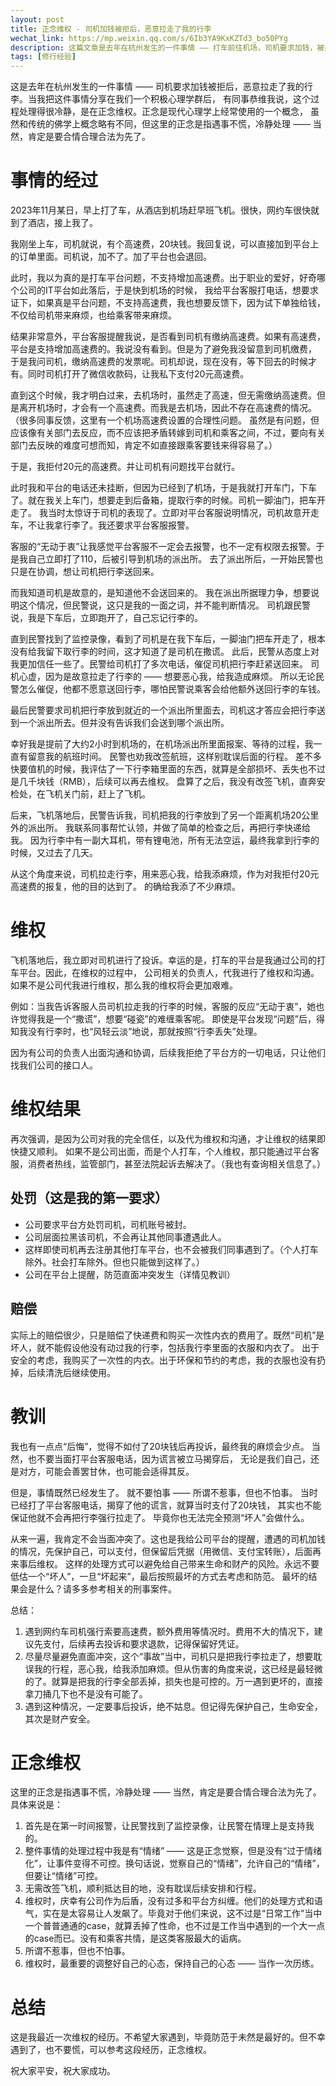 ```yaml
---
layout: post
title: 正念维权 - 司机加钱被拒后，恶意拉走了我的行李
wechat_link: https://mp.weixin.qq.com/s/6Ib3YA9KxKZTd3_bo50PYg
description: 这篇文章是去年在杭州发生的一件事情 —— 打车前往机场，司机要求加钱，被拒绝后司机故意拉走了行李。记录我是如何正念维权的，让司机得到了处罚的同时，也得到了必要的赔偿。学习正念，可以帮助我们更好地维权。
tags: [修行经验]
---
```


这是去年在杭州发生的一件事情 —— 司机要求加钱被拒后，恶意拉走了我的行李。当我把这件事情分享在我们一个积极心理学群后，
有同事恭维我说，这个过程处理得很冷静，是在正念维权。正念是现代心理学上经常使用的一个概念，
虽然和传统的佛学上概念略有不同，但这里的正念是指遇事不慌，冷静处理 —— 当然，肯定是要合情合理合法为先了。

# 事情的经过

2023年11月某日，早上打了车，从酒店到机场赶早班飞机。很快，网约车很快就到了酒店，接上我了。

我刚坐上车，司机就说，有个高速费，20块钱。我回复说，可以直接加到平台上的订单里面。司机说，加不了。加了平台也会退回。

此时，我以为真的是打车平台问题，不支持增加高速费。出于职业的爱好，好奇哪个公司的IT平台如此落后，于是快到机场的时候，
我给平台客服打电话，想要求证下，如果真是平台问题，不支持高速费，我也想要反馈下，因为试下单独给钱，不仅给司机带来麻烦，也给乘客带来麻烦。

结果非常意外，平台客服提醒我说，是否看到司机有缴纳高速费。如果有高速费，平台是支持增加高速费的。我说没有看到。但是为了避免我没留意到司机缴费，
于是我问司机，缴纳高速费的发票呢。司机却说，现在没有，等下回去的时候才有。同时司机打开了微信收款码，让我私下支付20元高速费。

直到这个时候，我才明白过来，去机场时，虽然走了高速，但无需缴纳高速费。但是离开机场时，才会有一个高速费。而我是去机场，因此不存在高速费的情况。
（很多同事反馈，这里有一个机场高速费设置的合理性问题。 虽然是有问题，但应该像有关部门去反应，而不应该把矛盾转嫁到司机和乘客之间，不过，要向有关部门去反映的难度可想而知，肯定不如直接跟乘客要钱来得容易了。）

于是，我拒付20元的高速费。并让司机有问题找平台就行。

此时我和平台的电话还未挂断，但因为已经到了机场，于是我就打开车门，下车了。就在我关上车门，想要走到后备箱，提取行李的时候。司机一脚油门，把车开走了。
我当时太惊讶于司机的表现了。立即对平台客服说明情况，司机故意开走车，不让我拿行李了。我还要求平台客服报警。

客服的“无动于衷”让我感觉平台客服不一定会去报警，也不一定有权限去报警。于是我自己立即打了110，后被引导到机场的派出所。
去了派出所后，一开始民警也只是在协调，想让司机把行李送回来。

而我知道司机是故意的，是知道他不会送回来的。
我在派出所据理力争，想要说明这个情况，但民警说，这只是我的一面之词，并不能判断情况。
司机跟民警说，我是下车后，立即跑开了，自己忘记行李的。

直到民警找到了监控录像，看到了司机是在我下车后，一脚油门把车开走了，根本没有给我留下取行李的时间，这才知道了是司机在撒谎。
此后，民警从态度上对我更加信任一些了。民警给司机打了多次电话，催促司机把行李赶紧送回来。
司机心虚，因为是故意拉走了行李的 —— 想要恶心我，给我造成麻烦。
所以无论民警怎么催促，他都不愿意送回行李，哪怕民警说乘客会给他额外送回行李的车钱。

最后民警要求司机把行李放到就近的一个派出所里面去，司机这才答应会把行李送到一个派出所去。但并没有告诉我们会送到哪个派出所。

幸好我是提前了大约2小时到机场的，在机场派出所里面报案、等待的过程，我一直有留意我的航班时间。
民警也劝我改签航班，这样别耽误后面的行程。
差不多快要值机的时候，我评估了一下行李箱里面的东西，就算是全部损坏、丢失也不过是几千块钱（RMB），后续可以再去维权。
盘算了之后，我没有改签飞机，直奔安检处，在飞机关门前，赶上了飞机。

后来，飞机落地后，民警告诉我，司机把我的行李放到了另一个距离机场20公里外的派出所。
我联系同事帮忙认领，并做了简单的检查之后，再把行李快递给我。
因为行李中有一副大耳机，带有锂电池，所有无法空运，最终我拿到行李的时候，又过去了几天。

从这个角度来说，司机拉走行李，用来恶心我，给我添麻烦，作为对我拒付20元高速费的报复，他的目的达到了。
的确给我添了不少麻烦。

# 维权

飞机落地后，我立即对司机进行了投诉。幸运的是，打车的平台是我通过公司的打车平台。因此，在维权的过程中，
公司相关的负责人，代我进行了维权和沟通。如果不是公司代我进行维权，那么我的维权将会更加艰难。

例如：当我告诉客服人员司机拉走我的行李的时候，客服的反应“无动于衷”，她也许觉得我是一个“撒谎”，想要“碰瓷”的难缠乘客呢。
即使是平台发现“问题”后，得知我没有行李时，也“风轻云淡”地说，那就按照“行李丢失”处理。

因为有公司的负责人出面沟通和协调，后续我拒绝了平台方的一切电话，只让他们找我们公司的接口人。

# 维权结果

再次强调，是因为公司对我的完全信任，以及代为维权和沟通，才让维权的结果即快捷又顺利。
如果不是公司出面，而是个人打车，个人维权，那只能通过平台客服，消费者热线，监管部门，甚至法院起诉去解决了。（我也有查询相关信息了。）

## 处罚（这是我的第一要求）
* 公司要求平台方处罚司机，司机账号被封。
* 公司层面拉黑该司机，不会再让其他同事遭遇此人。
* 这样即使司机再去注册其他打车平台，也不会被我们同事遇到了。（个人打车除外。社会打车除外。但也只能做到这样了。）
* 公司在平台上提醒，防范直面冲突发生（详情见教训）

## 赔偿

实际上的赔偿很少，只是赔偿了快递费和购买一次性内衣的费用了。既然“司机”是坏人，就不能假设他没有动过我的行李，包括我行李里面的衣服和内衣了。
出于安全的考虑，我购买了一次性的内衣。出于环保和节约的考虑，我的衣服也没有扔掉，后续清洗后继续使用。

# 教训

我也有一点点“后悔”，觉得不如付了20块钱后再投诉，最终我的麻烦会少点。
当然，也不要当面打平台客服电话，因为谎言被立马揭穿后，
无论是我们自己，还是对方，可能会善罢甘休，也可能会适得其反。

但是，事情既然已经发生了。
就不要怕事 —— 所谓不惹事，但也不怕事。
当时已经打了平台客服电话，揭穿了他的谎言，就算当时支付了20块钱，
其实也不能保证他就不会再把行李强行拉走了。
毕竟你也无法完全预测“坏人”会做什么。

从来一遍，我肯定不会当面冲突了。这也是我给公司平台的提醒，遭遇的司机加钱的情况，先保护自己，可以支付，但保留后凭据（用微信、支付宝转账），后面再来事后维权。
这样的处理方式可以避免给自己带来生命和财产的风险。永远不要低估一个“坏人”，一旦“坏起来”，最后按照最坏的方式去考虑和防范。
最坏的结果会是什么？请多多参考相关的刑事案件。

总结：

1. 遇到网约车司机强行索要高速费，额外费用等情况时。费用不大的情况下，建议先支付，后续再去投诉和要求退款，记得保留好凭证。
2. 尽量尽量避免直面冲突，这个“事故”当中，司机只是把我行李拉走了，想要耽误我的行程，恶心我，给我添加麻烦。但从伤害的角度来说，这已经是最轻微的了。就算是把我的行李全部丢掉，损失也是可控的。万一遇到更坏的，直接拿刀捅几下也不是没有可能了。
3. 遇到这种情况，一定要事后投诉，绝不姑息。但记得先保护自己，生命安全，其次是财产安全。

# 正念维权

这里的正念是指遇事不慌，冷静处理 —— 当然，肯定是要合情合理合法为先了。具体来说是：

1. 首先是在第一时间报警，让民警找到了监控录像，让民警在情理上是支持我的。
2. 整件事情的处理过程中我是有“情绪” —— 这是正念觉察，但是没有“过于情绪化”，让事件变得不可控。换句话说，觉察自己的“情绪”，允许自己的“情绪”，但要让“情绪”可控。
3. 无需改签飞机，顺利抵达目的地，没有耽误后续安排和行程。
4. 维权时，庆幸有公司作为后盾，没有过多和平台方纠缠。他们的处理方式和语气，实在是太容易让人发飙了。毕竟对于他们来说，这不过是“日常工作”当中一个普普通通的case，就算丢掉了性命，也不过是工作当中遇到的一个大一点的case而已。没有和乘客共情，是这类客服最大的诟病。
5. 所谓不惹事，但也不怕事。
6. 维权时，最重要的调整好自己的心态，保持自己的心态 —— 当作一次历练。


# 总结

这是我最近一次维权的经历。不希望大家遇到，毕竟防范于未然是最好的。但不幸遇到了，也不要慌，可以参考这段经历，正念维权。

祝大家平安，祝大家成功。




